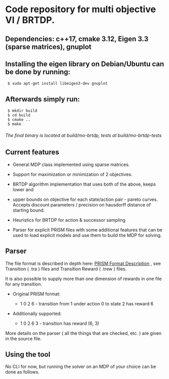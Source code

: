 #	Code repository for multi objective VI / BRTDP.
## Dependencies: c++17, cmake 3.12, Eigen 3.3 (sparse matrices), gnuplot

## Installing the eigen library on Debian/Ubuntu can be done by running:
	 $ sudo apt-get install libeigen3-dev gnuplot

## Afterwards simply run:
	 $ mkdir build
	 $ cd build
	 $ cmake ..
	 $ make

###### The final binary is located at build/mo-brtdp, tests at build/mo-brtdp-tests

## Current features

* General MDP class implemented using sparse matrices.

* Support for maximization or minimization of 2 objectives.


* BRTDP algorithm implementation that uses both of the above, keeps lower and
* upper bounds on objective for each state/action pair - pareto curves. Accepts
discount parameters / precision on hausdorff distance of starting bound. 

* Heuristics for BRTDP for action & successor sampling

* Parser for explicit PRISM files with some additional features that can be used to load
explicit models and use them to build the MDP for solving.

## Parser

The file format is described in depth here: [PRISM Format Description](https://www.prismmodelchecker.org/manual/Appendices/ExplicitModelFiles)
, see Transition ( .tra ) files and Transition Reward ( .trew ) files. 

It is also possible to supply more than one dimension of rewards in one file for any transition.

* Original PRISM format:
	+ 1 0 2 6 - transition from 1 under action 0 to state 2 has reward 6

* Additionally supported:
	+ 1 0 2 6 3 - transition has reward (6, 3)

More details on the parser ( all the things that are checked, etc. ) are given
in the source file.

## Using the tool

No CLI for now, but running the solver on an MDP of your choice can be done as
follows.




